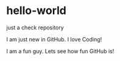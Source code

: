 # hello-world
just a check repository

I am just new in GitHub. I love Coding!

I am a fun guy. Lets see how fun GitHub is!
